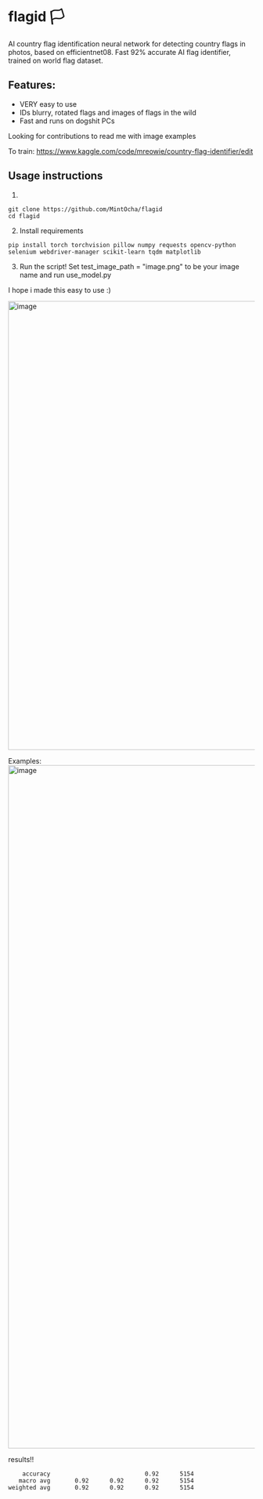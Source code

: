 # flagid 🏳️
AI country flag identification neural network for detecting country flags in photos, based on efficientnet08.
Fast 92% accurate AI flag identifier, trained on world flag dataset. 

## Features:
- VERY easy to use
- IDs blurry, rotated flags and images of flags in the wild
- Fast and runs on dogshit PCs

Looking for contributions to read me with image examples

To train:
https://www.kaggle.com/code/mreowie/country-flag-identifier/edit

## Usage instructions
1. 
```
git clone https://github.com/MintOcha/flagid
cd flagid
```

2. Install requirements

```
pip install torch torchvision pillow numpy requests opencv-python selenium webdriver-manager scikit-learn tqdm matplotlib
```

3. Run the script! Set test_image_path = "image.png" to be your image name and run use_model.py

I hope i made this easy to use :)

<img width="1832" height="915" alt="image" src="https://github.com/user-attachments/assets/231633de-d662-4d54-bb4b-ee74bd339bbf" />

Examples:
<img width="1560" height="1393" alt="image" src="https://github.com/user-attachments/assets/2c0c9f1c-5b0b-47b1-83dc-007cd76f679d" />

results!! 
```
    accuracy                           0.92      5154
   macro avg       0.92      0.92      0.92      5154
weighted avg       0.92      0.92      0.92      5154
```
